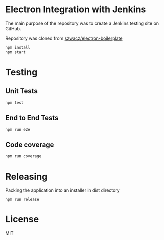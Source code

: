 # Electron Integration with Jenkins

The main purpose of the repository was to create a Jenkins testing site on GitHub.

Repository was cloned from [szwacz/electron-boilerplate](https://github.com/szwacz/electron-boilerplate/)

```bash
npm install
npm start
```

# Testing

## Unit Tests

```
npm test
```

## End to End Tests

```
npm run e2e
```

## Code coverage

```
npm run coverage
```

# Releasing

Packing the application into an installer in dist directory

```
npm run release
```

# License

MIT